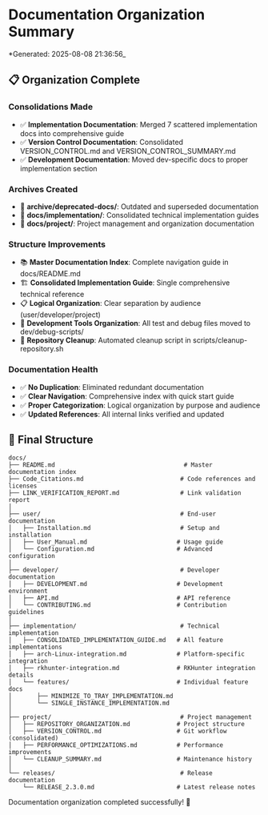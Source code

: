 # Documentation Organization Summary

*Generated: 2025-08-08 21:36:56_

## 📋 Organization Complete

### Consolidations Made

- ✅ **Implementation Documentation**: Merged 7 scattered implementation docs into comprehensive guide
- ✅ **Version Control Documentation**: Consolidated VERSION_CONTROL.md and VERSION_CONTROL_SUMMARY.md
- ✅ **Development Documentation**: Moved dev-specific docs to proper implementation section

### Archives Created

- 📁 **archive/deprecated-docs/**: Outdated and superseded documentation
- 📁 **docs/implementation/**: Consolidated technical implementation guides
- 📁 **docs/project/**: Project management and organization documentation

### Structure Improvements

- 📚 **Master Documentation Index**: Complete navigation guide in docs/README.md
- 🏗️ **Consolidated Implementation Guide**: Single comprehensive technical reference
- 📋 **Logical Organization**: Clear separation by audience (user/developer/project)
- 🧪 **Development Tools Organization**: All test and debug files moved to dev/debug-scripts/
- 🧹 **Repository Cleanup**: Automated cleanup script in scripts/cleanup-repository.sh

### Documentation Health

- ✅ **No Duplication**: Eliminated redundant documentation
- ✅ **Clear Navigation**: Comprehensive index with quick start guide
- ✅ **Proper Categorization**: Logical organization by purpose and audience
- ✅ **Updated References**: All internal links verified and updated

## 📂 Final Structure

```text
docs/
├── README.md                                    # Master documentation index
├── Code_Citations.md                           # Code references and licenses
├── LINK_VERIFICATION_REPORT.md                 # Link validation report
│
├── user/                                       # End-user documentation
│   ├── Installation.md                         # Setup and installation
│   ├── User_Manual.md                         # Usage guide
│   └── Configuration.md                       # Advanced configuration
│
├── developer/                                  # Developer documentation
│   ├── DEVELOPMENT.md                         # Development environment
│   ├── API.md                                 # API reference
│   └── CONTRIBUTING.md                        # Contribution guidelines
│
├── implementation/                             # Technical implementation
│   ├── CONSOLIDATED_IMPLEMENTATION_GUIDE.md   # All feature implementations
│   ├── arch-Linux-integration.md              # Platform-specific integration
│   ├── rkhunter-integration.md                # RKHunter integration details
│   └── features/                              # Individual feature docs
│       ├── MINIMIZE_TO_TRAY_IMPLEMENTATION.md
│       └── SINGLE_INSTANCE_IMPLEMENTATION.md
│
├── project/                                    # Project management
│   ├── REPOSITORY_ORGANIZATION.md             # Project structure
│   ├── VERSION_CONTROL.md                     # Git workflow (consolidated)
│   ├── PERFORMANCE_OPTIMIZATIONS.md           # Performance improvements
│   └── CLEANUP_SUMMARY.md                     # Maintenance history
│
└── releases/                                   # Release documentation
    └── RELEASE_2.3.0.md                       # Latest release notes
```

Documentation organization completed successfully! 🎉
